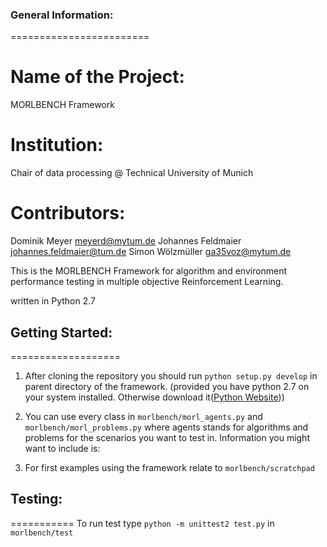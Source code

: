### General Information:
========================
# Name of the Project: 

MORLBENCH Framework

# Institution:

Chair of data processing @ Technical University of Munich

# Contributors:

Dominik Meyer <meyerd@mytum.de>
Johannes Feldmaier <johannes.feldmaier@tum.de>
Simon Wölzmüller   <ga35voz@mytum.de>


This is the MORLBENCH Framework for algorithm and environment performance 
testing in multiple objective Reinforcement Learning.

written in Python 2.7
 
## Getting Started:
===================

1. After cloning the repository you should run `python setup.py develop` in 
parent directory of the framework. (provided you have python 2.7 on your system
installed. Otherwise download it([Python Website](https://www.python.org/)))

2. You can use every class in `morlbench/morl_agents.py` and 
`morlbench/morl_problems.py` where agents stands for algorithms and problems
for the scenarios you want to test in.
Information you might want to include is:

3. For first examples using the framework relate to `morlbench/scratchpad`

## Testing:
===========
To run test type `python -m unittest2 test.py` in `morlbench/test`
